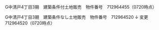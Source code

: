 G中清戸4丁目3期　建築条件付土地販売　物件番号　712964455（0720時点）

G中清戸4丁目3期　建築条件なし土地販売　物件番号　712964520
↓
変更 712964520（0720時点）